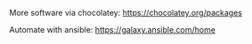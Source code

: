 More software via chocolatey:
https://chocolatey.org/packages

Automate with ansible:
https://galaxy.ansible.com/home
